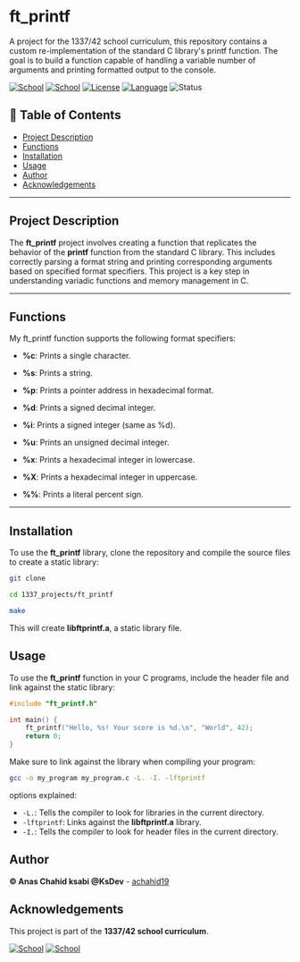 # ft_printf

A project for the 1337/42 school curriculum, this repository contains a custom re-implementation of the standard C library's printf function. The goal is to build a function capable of handling a variable number of arguments and printing formatted output to the console.

[![School](https://img.shields.io/badge/Notice-1337%20School-blue.svg)](https://1337.ma/en/)
[![School](https://img.shields.io/badge/Notice-42%20School-blue.svg)](https://42.fr/en/homepage/)
[![License](https://img.shields.io/badge/License-MIT-green.svg)](https://opensource.org/license/mit/)
[![Language](https://img.shields.io/badge/Language-C-orange.svg)](https://en.wikipedia.org/wiki/C_(programming_language))
![Status](https://img.shields.io/badge/Status-Completed-brightgreen.svg)


## 📜 Table of Contents

- [Project Description](#Project-description)
- [Functions](#Functions)
- [Installation](#Installation)
- [Usage](#Usage)
- [Author](#Author)
- [Acknowledgements](#Acknowledgements)

---

## Project Description
The **ft_printf** project involves creating a function that replicates the behavior of the **printf** function from the standard C library. This includes correctly parsing a format string and printing corresponding arguments based on specified format specifiers. This project is a key step in understanding variadic functions and memory management in C.

---

## Functions

My ft_printf function supports the following format specifiers:

- **%c**: Prints a single character.

- **%s**: Prints a string.

- **%p**: Prints a pointer address in hexadecimal format.
- **%d**: Prints a signed decimal integer.

- **%i**: Prints a signed integer (same as %d).

- **%u**: Prints an unsigned decimal integer.

- **%x**: Prints a hexadecimal integer in lowercase.

- **%X**: Prints a hexadecimal integer in uppercase.

- **%%**: Prints a literal percent sign.
---

## Installation

To use the **ft_printf** library, clone the repository and compile the source files to create a static library:

```bash
git clone

cd 1337_projects/ft_printf

make
```

This will create **libftprintf.a**, a static library file.

## Usage

To use the **ft_printf** function in your C programs, include the header file and link against the static library:

```c
#include "ft_printf.h"

int main() {
	ft_printf("Hello, %s! Your score is %d.\n", "World", 42);
	return 0;
}
```
Make sure to link against the library when compiling your program:

```bash
gcc -o my_program my_program.c -L. -I. -lftprintf
```
options explained:
- `-L.`: Tells the compiler to look for libraries in the current directory.
- `-lftprintf`: Links against the **libftprintf.a** library.
- `-I.`: Tells the compiler to look for header files in the current directory.

## Author
**© Anas Chahid ksabi **@KsDev**** - [achahid19](https://github.com/achahid19)

## Acknowledgements
This project is part of the **1337/42 school curriculum**.

[![School](https://img.shields.io/badge/Notice-1337%20School-blue.svg)](https://1337.ma/en/)
[![School](https://img.shields.io/badge/Notice-42%20School-blue.svg)](https://42.fr/en/homepage/)
